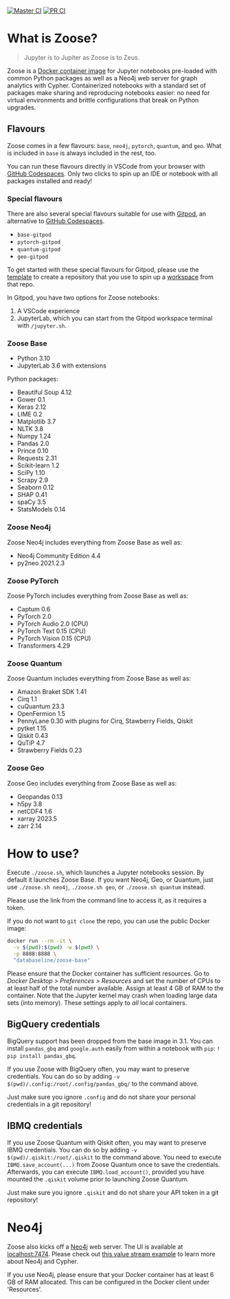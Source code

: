[![Master CI](https://github.com/ianhellstrom/zoose/actions/workflows/merge.yml/badge.svg)](https://github.com/ianhellstrom/zoose/actions/workflows/merge.yml)
[![PR CI](https://github.com/ianhellstrom/zoose/actions/workflows/pull.yml/badge.svg)](https://github.com/ianhellstrom/zoose/actions/workflows/pull.yml)

# What is Zoose?

> Jupyter is to Jupiter as Zoose is to Zeus.

Zoose is a [Docker container image](https://hub.docker.com/repository/docker/databaseline/zoose-base) for
Jupyter notebooks pre-loaded with common Python packages as well as a Neo4j web server for graph
analytics with Cypher.
Containerized notebooks with a standard set of packages make sharing and reproducing notebooks
easier: no need for virtual environments and brittle configurations that break on Python upgrades.

## Flavours
Zoose comes in a few flavours: `base`, `neo4j`, `pytorch`, `quantum`, and `geo`.
What is included in `base` is always included in the rest, too.

You can run these flavours directly in VSCode from your browser with [GitHub Codespaces](https://github.com/ianhellstrom/zoose-codespace/).
Only two clicks to spin up an IDE or notebook with all packages installed and ready!

### Special flavours
There are also several special flavours suitable for use with [Gitpod](https://gitpod.io), an alternative to [GitHub Codespaces](https://github.com/features/codespaces).
- `base-gitpod`
- `pytorch-gitpod`
- `quantum-gitpod`
- `geo-gitpod`

To get started with these special flavours for Gitpod, please use the [template](https://github.com/ianhellstrom/zoose-gitpod) to create a repository that you use to spin up a [workspace](https://www.gitpod.io/docs/introduction/getting-started) from that repo.

In Gitpod, you have two options for Zoose notebooks:
1. A VSCode experience
2. JupyterLab, which you can start from the Gitpod workspace terminal with `/jupyter.sh`.

### Zoose Base
- Python 3.10
- JupyterLab 3.6 with extensions

Python packages:
- Beautiful Soup 4.12
- Gower 0.1
- Keras 2.12
- LIME 0.2
- Matplotlib 3.7
- NLTK 3.8
- Numpy 1.24
- Pandas 2.0
- Prince 0.10
- Requests 2.31
- Scikit-learn 1.2
- SciPy 1.10
- Scrapy 2.9
- Seaborn 0.12
- SHAP 0.41
- spaCy 3.5
- StatsModels 0.14

### Zoose Neo4j
Zoose Neo4j includes everything from Zoose Base as well as:
- Neo4j Community Edition 4.4
- py2neo 2021.2.3

### Zoose PyTorch
Zoose PyTorch includes everything from Zoose Base as well as:
- Captum 0.6
- PyTorch 2.0
- PyTorch Audio 2.0 (CPU)
- PyTorch Text 0.15 (CPU)
- PyTorch Vision 0.15 (CPU)
- Transformers 4.29

### Zoose Quantum
Zoose Quantum includes everything from Zoose Base as well as:
- Amazon Braket SDK 1.41
- Cirq 1.1
- cuQuantum 23.3
- OpenFermion 1.5
- PennyLane 0.30 with plugins for Cirq, Stawberry Fields, Qiskit
- pytket 1.15
- Qiskit 0.43
- QuTiP 4.7
- Strawberry Fields 0.23

### Zoose Geo
Zoose Geo includes everything from Zoose Base as well as:
- Geopandas 0.13
- h5py 3.8
- netCDF4 1.6
- xarray 2023.5
- zarr 2.14

# How to use?
Execute `./zoose.sh`, which launches a Jupyter notebooks session.
By default it launches Zoose Base.
If you want Neo4j, Geo, or Quantum, just use `./zoose.sh neo4j`, `./zoose.sh geo`, or `./zoose.sh quantum` instead.

Please use the link from the command line to access it, as it requires a token.

If you do not want to `git clone` the repo, you can use the public Docker image:

```bash
docker run --rm -it \
  -v $(pwd):$(pwd) -w $(pwd) \
  -p 8888:8888 \ 
  "databaseline/zoose-base"
```

Please ensure that the Docker container has sufficient resources.
Go to _Docker Desktop > Preferences > Resources_ and set the number of CPUs to at least half of the
total number available.
Assign at least 4 GB of RAM to the container.
Note that the Jupyter kernel may crash when loading large data sets (into memory).
These settings apply to _all_ local containers.

## BigQuery credentials
BigQuery support has been dropped from the base image in 3.1.
You can install `pandas_gbq` and `google.auth` easily from within a notebook with `pip`: `! pip install pandas_gbq`.

If you use Zoose with BigQuery often, you may want to preserve credentials.
You can do so by adding `-v $(pwd)/.config:/root/.config/pandas_gbq/` to the command above.

Just make sure you ignore `.config` and do not share your personal credentials in a git repository!

## IBMQ credentials
If you use Zoose Quantum with Qiskit often, you may want to preserve IBMQ credentials.
You can do so by adding `-v $(pwd)/.qiskit:/root/.qiskit` to the command above.
You need to execute `IBMQ.save_account(...)` from Zoose Quantum once to save the credentials.
Afterwards, you can execute `IBMQ.load_account()`, provided you have mounted the `.qiskit` volume prior to launching Zoose Quantum.

Just make sure you ignore `.qiskit` and do not share your API token in a git repository!

# Neo4j
Zoose also kicks off a [Neo4j](https://neo4j.com) web server. 
The UI is available at [localhost:7474](https://127.0.0.1:7474).
Please check out [this value stream example](https://databaseline.tech/mapping-a-value-stream-in-neo4j/)
to learn more about Neo4j and Cypher.

If you use Neo4j, please ensure that your Docker container has at least 6 GB of RAM allocated.
This can be configured in the Docker client under 'Resources'.
